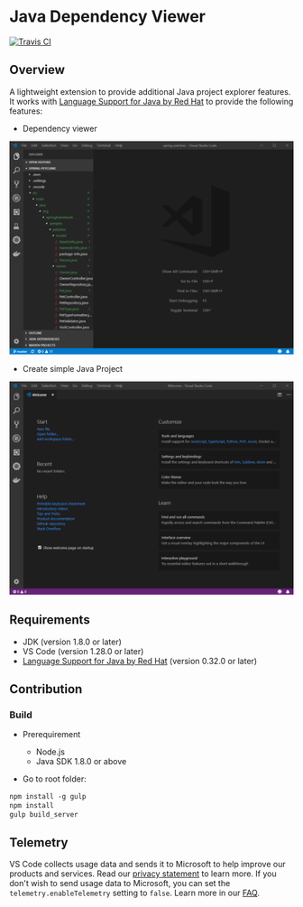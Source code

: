 # Java Dependency Viewer

[![Travis CI](https://travis-ci.org/Microsoft/vscode-java-dependency.svg?branch=master)](https://travis-ci.org/Microsoft/vscode-java-dependency)

## Overview

A lightweight extension to provide additional Java project explorer features. It works with [Language Support for Java by Red Hat](https://marketplace.visualstudio.com/items?itemName=redhat.java) to provide the following features:

* Dependency viewer

![viewer](https://raw.githubusercontent.com/Microsoft/vscode-java-dependency/master/images/project-dependency.gif)

* Create simple Java Project

![create project](https://raw.githubusercontent.com/Microsoft/vscode-java-dependency/master/images/create-project.gif)

## Requirements

- JDK (version 1.8.0 or later)
- VS Code (version 1.28.0 or later)
- [Language Support for Java by Red Hat](https://marketplace.visualstudio.com/items?itemName=redhat.java) (version 0.32.0 or later)

## Contribution

### Build
* Prerequirement
    - Node.js
    - Java SDK 1.8.0 or above

* Go to root folder:
```
npm install -g gulp
npm install
gulp build_server
```

## Telemetry
VS Code collects usage data and sends it to Microsoft to help improve our products and services. Read our [privacy statement](https://go.microsoft.com/fwlink/?LinkID=528096&clcid=0x409) to learn more. If you don't wish to send usage data to Microsoft, you can set the `telemetry.enableTelemetry` setting to `false`. Learn more in our [FAQ](https://code.visualstudio.com/docs/supporting/faq#_how-to-disable-telemetry-reporting).
